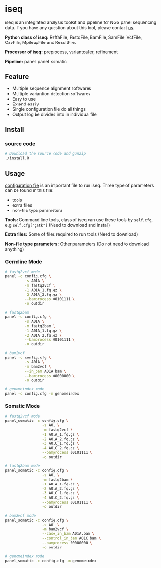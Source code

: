 # iseq

iseq is an integrated analysis toolkit and pipeline for NGS panel sequencing data. If you have any question about this tool, please contact [us](mailto:lee_jianfeng@sjtu.edu.cn).

**Python class of iseq:** ReffaFile, FastqFile, BamFile, SamFile, VcfFile, CsvFile, MpileupFile and ResultFile.

**Processor of iseq:** preprocess, variantcaller, refinement

**Pipeline:** panel, panel_somatic

## Feature

- Multiple sequence alignment softwares
- Multiple variantion detection softwares
- Easy to use
- Extend easily
- Single configuration file do all things
- Output log be divided into in individual file

## Install

### source code

```bash
# Download the source code and gunzip
./install.R
```

## Usage

[configuration file](https://github.com/JhuangLab/iseq/blob/master/data/config.cfg) is an important file to run iseq. Three type of parameters can be found in this file:

- tools
- extra files
- non-file type parameters

**Tools:** Command line tools, class of iseq can use these tools by `self.cfg`, e.g `self.cfg["gatk"]` (Need to download and install)

**Extra files:** Some of files required to run tools (Need to download)

**Non-file type parameters:** Other parameters (Do not need to download anything)

### Germline Mode

```bash
# fastq2vcf mode
panel -c config.cfg \
         -s A01A \
         -m fastq2vcf \
         -1 A01A_1.fq.gz \
         -2 A01A_2.fq.gz \
         --bamprocess 00101111 \
         -o outdir

# fastq2bam
panel -c config.cfg \
         -s A01A \
         -m fastq2bam \
         -1 A01A_1.fq.gz \
         -2 A01A_2.fq.gz \
         --bamprocess 00101111 \
         -o outdir

# bam2vcf
panel -c config.cfg \
         -s A01A \
         -m bam2vcf \
         --in_bam A01A.bam \
         --bamprocess 00000000 \
         -o outdir

# genomeindex mode
panel -c config.cfg -m genomeindex
```

### Somatic Mode

```bash
# fastq2vcf mode
panel_somatic -c config.cfg \
                 -s A01 \
                 -m fastq2vcf \
                 -1 A01A_1.fq.gz \
                 -2 A01A_2.fq.gz \
                 -3 A01C_1.fq.gz \
                 -4 A01C_2.fq.gz \
                 --bamprocess 00101111 \
                 -o outdir

# fastq2bam mode
panel_somatic -c config.cfg \
                 -s A01 \
                 -m fastq2bam \
                 -1 A01A_1.fq.gz \
                 -2 A01A_2.fq.gz \
                 -3 A01C_1.fq.gz \
                 -4 A01C_2.fq.gz \
                 --bamprocess 00101111 \
                 -o outdir

# bam2vcf mode
panel_somatic -c config.cfg \
                 -s A01 \
                 -m bam2vcf \
                 --case_in_bam A01A.bam \
                 --control_in_bam A01C.bam \
                 --bamprocess 00000000 \
                 -o outdir

# genomeindex mode
panel_somatic -c config.cfg -m genomeindex
```

